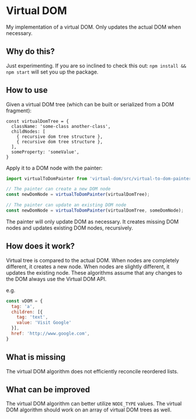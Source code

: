 # Virtual DOM

My implementation of a virtual DOM.
Only updates the actual DOM when necessary.

## Why do this?

Just experimenting.
If you are so inclined to check this out: `npm install && npm start` will set you up the package.

## How to use

Given a virtual DOM tree (which can be built or serialized from a DOM fragment):

```
const virtualDomTree = {
  className: 'some-class another-class',
  childNodes: [
    { recursive dom tree structure },
    { recursive dom tree structure },
  ],
  someProperty: 'someValue',
}
```

Apply it to a DOM node with the painter:

```javascript
import virtualToDomPainter from 'virtual-dom/src/virtual-to-dom-painter.js';

// The painter can create a new DOM node
const newDomNode = virtualToDomPainter(virtualDomTree);

// The painter can update an existing DOM node
const newDomNode = virtualToDomPainter(virtualDomTree, someDomNode);
```

The painter will only update DOM as necessary.
It creates missing DOM nodes and updates existing DOM nodes, recursively.

## How does it work?

Virtual tree is compared to the actual DOM.
When nodes are completely different, it creates a new node.
When nodes are slightly different, it updates the existing node.
These algorithms assume that any changes to the DOM always use the Virtual DOM API.

e.g.

```javascript
const vDOM = {
  tag: 'a',
  children: [{
    tag: 'text',
    value: 'Visit Google'
  }],
  href: 'http://www.google.com',
}
```

## What is missing

The virtual DOM algorithm does not efficiently reconcile reordered lists.

## What can be improved

The virtual DOM algorithm can better utilize `NODE_TYPE` values.
The virtual DOM algorithm should work on an array of virtual DOM trees as well.
